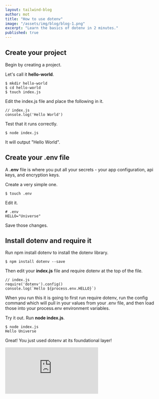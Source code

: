 ```yaml
---
layout: tailwind-blog
author: mot
title: "How to use dotenv"
image: "/assets/img/blog/blog-1.png"
excerpt: "Learn the basics of dotenv in 2 minutes."
published: true
---
```


## Create your project

Begin by creating a project.

Let's call it **hello-world**.

```
$ mkdir hello-world
$ cd hello-world
$ touch index.js
```

Edit the index.js file and place the following in it.

```
// index.js
console.log('Hello World')
```

Test that it runs correctly.

```
$ node index.js
```

It will output "Hello World".

## Create your .env file

A **.env** file is where you put all your secrets - your app configuration, api keys, and encryption keys.

Create a very simple one.

```
$ touch .env
```

Edit it.

```
# .env
HELLO="Universe"
```

Save those changes.

## Install dotenv and require it

Run npm install dotenv to install the dotenv library.

```
$ npm install dotenv --save
```

Then edit your **index.js** file and require dotenv at the top of the file.


```
// index.js
require('dotenv').config()
console.log(`Hello ${process.env.HELLO}`)
```

When you run this it is going to first run require dotenv, run the config command which will pull in your values from your .env file, and then load those into your process.env environment variables.

Try it out. Run **node index.js**.

```
$ node index.js
Hello Universe
```

Great! You just used dotenv at its foundational layer!

<iframe class="w-full aspect-video" src="https://www.youtube.com/embed/YtkZR0NFd1g" title="How to use dotenv" frameborder="0" allow="accelerometer; autoplay; clipboard-write; encrypted-media; gyroscope; picture-in-picture; web-share" allowfullscreen></iframe>

